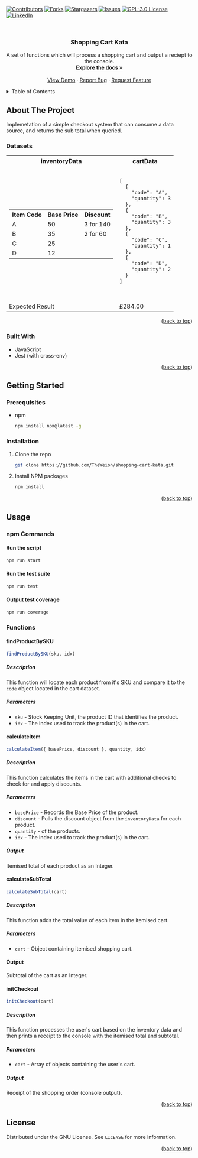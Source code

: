 <a name="readme-top"></a>

[![Contributors][contributors-shield]][contributors-url]
[![Forks][forks-shield]][forks-url]
[![Stargazers][stars-shield]][stars-url]
[![Issues][issues-shield]][issues-url]
[![GPL-3.0 License][license-shield]][license-url]
[![LinkedIn][linkedin-shield]][linkedin-url]


<!-- PROJECT LOGO -->
<br />

<h3 align="center">Shopping Cart Kata</h3>

  <p align="center">
    A set of functions which will process a shopping cart and output a reciept to the console.
    <br />
    <a href="https://github.com/TheWeion/shopping-cart-kata"><strong>Explore the docs »</strong></a>
    <br />
    <br />
    <a href="https://github.com/TheWeion/shopping-cart-kata">View Demo</a>
    ·
    <a href="https://github.com/TheWeion/shopping-cart-kata/issues">Report Bug</a>
    ·
    <a href="https://github.com/TheWeion/shopping-cart-kata/issues">Request Feature</a>
  </p>
</div>


<!-- TABLE OF CONTENTS -->
<details>
  <summary>Table of Contents</summary>
  <ol>
    <li>
      <a href="#about-the-project">About The Project</a>
      <ul>
        <li><a href="#built-with">Built With</a></li>
      </ul>
    </li>
    <li>
      <a href="#getting-started">Getting Started</a>
      <ul>
        <li><a href="#prerequisites">Prerequisites</a></li>
        <li><a href="#installation">Installation</a></li>
      </ul>
    </li>
    <li>
      <a href="#usage">Usage</a>
      <ul>
        <li><a href="#npm-commands">npm Commands</a></li>
        <li>
          <a href="#functions">Functions</a>
          <ul>
            <li><a href="#findproductbysku">findProductBySKU</a></li>
            <li><a href="#calculateitem">calculateItem</a></li>
            <li><a href="#calculatesubtotal">calculateSubTotal</a></li>
            <li><a href="#initcheckout">initCheckout</a></li>
          </ul>
        </li>
      </ul>
    </li>
    <li><a href="#license">License</a></li>
  </ol>
</details>


<!-- ABOUT THE PROJECT -->
## About The Project

Implemetation of a simple checkout system that can consume a data source, and returns the sub total when queried.

### Datasets

<table>
  <tr>
    <th>inventoryData</th>
    <th>cartData</th>
  </tr>
  <tr>
    <td>
      <table>
        <tr>
          <th>Item Code</th>
          <th>Base Price</th>
          <th>Discount</th>
        </tr>
        <tr>
          <td>A</td>
          <td>50</td>
          <td>3 for 140</td>
        </tr>
        <tr>
          <td>B</td>
          <td>35</td>
          <td>2 for 60</td>
        </tr>
        <tr>
          <td>C</td>
          <td>25</td>
          <td></td>
        </tr>
        <tr>
          <td>D</td>
          <td>12</td>
          <td></td>
        </tr>
      </table>
    </td>
    <td>
      <pre>
        <code>
[
  {
    "code": "A",
    "quantity": 3
  },
  {
    "code": "B",
    "quantity": 3
  },
  {
    "code": "C",
    "quantity": 1
  },
  {
    "code": "D",
    "quantity": 2
  }
]
        </code>
      </pre>
    </td>
  </tr>
  <tr>
    <td>Expected Result</td>
    <td>£284.00</td>
  </tr>
</table>


<p align="right">(<a href="#readme-top">back to top</a>)</p>

### Built With

* JavaScript
* Jest (with cross-env)

<p align="right">(<a href="#readme-top">back to top</a>)</p>


<!-- GETTING STARTED -->
## Getting Started

### Prerequisites


* npm
  ```sh
  npm install npm@latest -g
  ```

### Installation

1. Clone the repo
   ```sh
   git clone https://github.com/TheWeion/shopping-cart-kata.git
   ```
2. Install NPM packages
   ```sh
   npm install
   ```

<p align="right">(<a href="#readme-top">back to top</a>)</p>


<!-- USAGE EXAMPLES -->
## Usage

### npm Commands

#### Run the script
```sh
npm run start
```

#### Run the test suite
```sh
npm run test
```

#### Output test coverage
```sh
npm run coverage
```

### Functions
#### findProductBySKU

```js
findProductBySKU(sku, idx)
```

##### Description

This function will locate each product from it's SKU and compare it to the ```code``` object located in the cart dataset.

##### Parameters
* ```sku``` - Stock Keeping Unit, the product ID that identifies the product.
* ```idx``` - The index used to track the product(s) in the cart.

#### calculateItem

```js
calculateItem({ basePrice, discount }, quantity, idx)
```

##### Description

This function calculates the items in the cart with additional checks to check for and apply discounts.

##### Parameters
* ```basePrice``` - Records the Base Price of the product.
* ```discount``` - Pulls the discount object from the ```inventoryData``` for each product.
* ```quantity``` - of the products.
* ```idx``` - The index used to track the product(s) in the cart.

##### Output
Itemised total of each product as an Integer.

#### calculateSubTotal

```js
calculateSubTotal(cart)
```

##### Description

This function adds the total value of each item in the itemised cart.

##### Parameters
* ```cart``` - Object containing itemised shopping cart.

#### Output
Subtotal of the cart as an Integer.

#### initCheckout

```js
initCheckout(cart)
```

##### Description

This function processes the user's cart based on the inventory data and then prints a receipt to the console with the itemised total and subtotal.

##### Parameters
* ```cart``` - Array of objects containing the user's cart.

##### Output
Receipt of the shopping order (console output).


<p align="right">(<a href="#readme-top">back to top</a>)</p>


<!-- LICENSE -->
## License

Distributed under the GNU License. See `LICENSE` for more information.

<p align="right">(<a href="#readme-top">back to top</a>)</p>

<!-- MARKDOWN LINKS & IMAGES -->
<!-- https://www.markdownguide.org/basic-syntax/#reference-style-links -->
[contributors-shield]: https://img.shields.io/github/contributors/theweion/shopping-cart-kata.svg?style=for-the-badge
[contributors-url]: https://github.com/theweion/shopping-cart-kata/graphs/contributors
[forks-shield]: https://img.shields.io/github/forks/theweion/shopping-cart-kata.svg?style=for-the-badge
[forks-url]: https://github.com/theweion/shopping-cart-kata/network/members
[stars-shield]: https://img.shields.io/github/stars/theweion/shopping-cart-kata.svg?style=for-the-badge
[stars-url]: https://github.com/theweion/shopping-cart-kata/stargazers
[issues-shield]: https://img.shields.io/github/issues/theweion/shopping-cart-kata.svg?style=for-the-badge
[issues-url]: https://github.com/theweion/shopping-cart-kata/issues
[license-shield]: https://img.shields.io/github/license/theweion/shopping-cart-kata.svg?style=for-the-badge
[license-url]: https://github.com/theweion/shopping-cart-kata/blob/master/LICENSE
[linkedin-shield]: https://img.shields.io/badge/-LinkedIn-black.svg?style=for-the-badge&logo=linkedin&colorB=555
[linkedin-url]: https://linkedin.com/in/terryfallows
